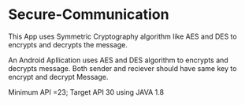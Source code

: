 # Secure-Communication
This App uses Symmetric Cryptography algorithm like AES and DES to encrypts and decrypts the message.


An Android Apllication uses AES and DES algorithm to encrypts and decrypts message. Both sender and reciever should have same key to encrypt and decrypt Message.

Minimum API =23;
Target API 30
using JAVA 1.8
